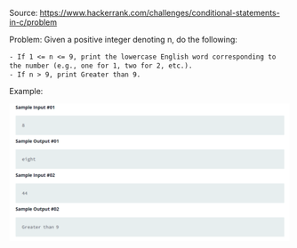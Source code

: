 Source: https://www.hackerrank.com/challenges/conditional-statements-in-c/problem

Problem: Given a positive integer denoting n, do the following:

    - If 1 <= n <= 9, print the lowercase English word corresponding to the number (e.g., one for 1, two for 2, etc.).
    - If n > 9, print Greater than 9.

Example: 

![](2022-07-30-08-16-37.png)